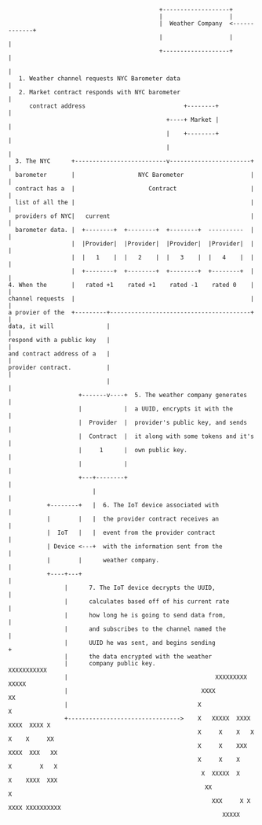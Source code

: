 



                                               +-------------------+
                                               |                   |
                                               |  Weather Company  <-------------+
                                               |                   |             |
                                               +-------------------+             |
                                                                                 |
       1. Weather channel requests NYC Barometer data                            |
       2. Market contract responds with NYC barometer                            |
          contract address                            +--------+                 |
                                                 +----+ Market |                 |
                                                 |    +--------+                 |
                                                 |                               |
      3. The NYC      +--------------------------v-----------------------+       |
      barometer       |                  NYC Barometer                   |       |
      contract has a  |                     Contract                     |       |
      list of all the |                                                  |       |
      providers of NYC|   current                                        |       |
      barometer data. |  +--------+  +--------+  +--------+  ----------  |       |
                      |  |Provider|  |Provider|  |Provider|  |Provider|  |       |
                      |  |   1    |  |   2    |  |   3    |  |   4    |  |       |
                      |  +--------+  +--------+  +--------+  +--------+  |       |
    4. When the       |   rated +1    rated +1    rated -1    rated 0    |       |
    channel requests  |                                                  |       |
    a provier of the  +---------+----------------------------------------+       |
    data, it will               |                                                |
    respond with a public key   |                                                |
    and contract address of a   |                                                |
    provider contract.          |                                                |
                                |                                                |
                        +-------v----+  5. The weather company generates         |
                        |            |  a UUID, encrypts it with the             |
                        |  Provider  |  provider's public key, and sends         |
                        |  Contract  |  it along with some tokens and it's       |
                        |     1      |  own public key.                          |
                        |            |                                           |
                        +---+--------+                                           |
                            |                                                    |
               +--------+   |  6. The IoT device associated with                 |
               |        |   |  the provider contract receives an                 |
               |  IoT   |   |  event from the provider contract                  |
               | Device <---+  with the information sent from the                |
               |        |      weather company.                                  |
               +----+---+                                                        |
                    |      7. The IoT device decrypts the UUID,                  |
                    |      calculates based off of his current rate              |
                    |      how long he is going to send data from,               |
                    |      and subscribes to the channel named the               |
                    |      UUID he was sent, and begins sending                  +
                    |      the data encrypted with the weather
                    |      company public key.                         XXXXXXXXXXX
                    |                                          XXXXXXXXX          XXXXX
                    |                                      XXXX                       XX
                    |                                     X                            X
                    +-------------------------------->    X   XXXXX  XXXX   XXXX  XXXX X
                                                          X     X    X   X  X    X     XX
                                                          X     X    XXX    XXXX  XXX   XX
                                                          X     X    X      X        X   X
                                                           X  XXXXX  X      X    XXXX  XXX
                                                            XX                          X
                                                              XXX     X X XXXX XXXXXXXXXX
                                                                 XXXXX
